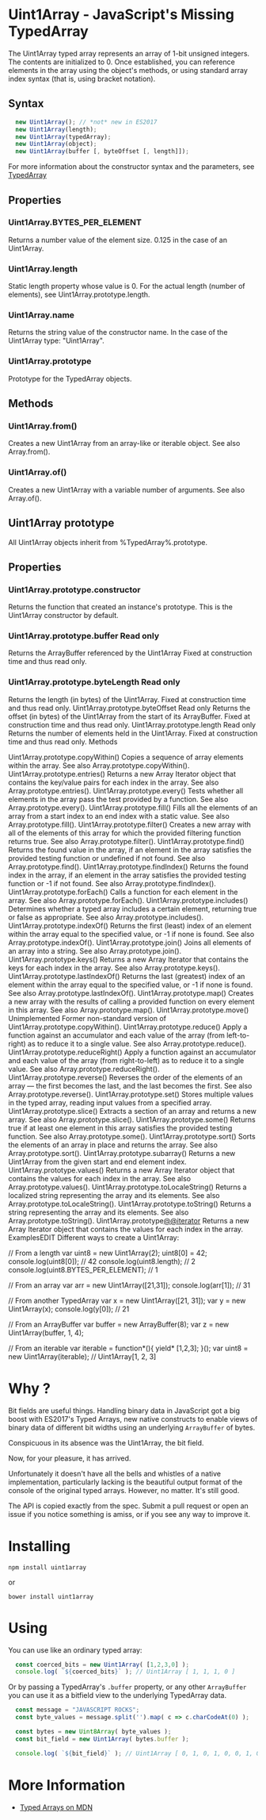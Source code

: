 # Uint1Array - JavaScript's Missing TypedArray 

  The Uint1Array typed array represents an array of 1-bit unsigned integers. The contents are initialized to 0. Once established, you can reference elements in the array using the object's methods, or using standard array index syntax (that is, using bracket notation).

  ## Syntax

  ```js
    new Uint1Array(); // *not* new in ES2017
    new Uint1Array(length);
    new Uint1Array(typedArray);
    new Uint1Array(object);
    new Uint1Array(buffer [, byteOffset [, length]]);
  ```

  For more information about the constructor syntax and the parameters, see [TypedArray](https://developer.mozilla.org/en-US/docs/Web/JavaScript/Reference/Global_Objects/TypedArray)

  ## Properties

  ### Uint1Array.BYTES_PER_ELEMENT

  Returns a number value of the element size. 0.125 in the case of an Uint1Array.

  ### Uint1Array.length

  Static length property whose value is 0. For the actual length (number of elements), see Uint1Array.prototype.length.

  ### Uint1Array.name

  Returns the string value of the constructor name. In the case of the Uint1Array type: "Uint1Array".

  ### Uint1Array.prototype

  Prototype for the TypedArray objects.

  ## Methods

  ### Uint1Array.from()

  Creates a new Uint1Array from an array-like or iterable object. See also Array.from().

  ### Uint1Array.of()
  
  Creates a new Uint1Array with a variable number of arguments. See also Array.of().

  ## Uint1Array prototype

  All Uint1Array objects inherit from %TypedArray%.prototype.

  ## Properties

  ### Uint1Array.prototype.constructor

  Returns the function that created an instance's prototype. This is the Uint1Array constructor by default.

  ### Uint1Array.prototype.buffer Read only

  Returns the ArrayBuffer referenced by the Uint1Array Fixed at construction time and thus read only.

  ### Uint1Array.prototype.byteLength Read only
  Returns the length (in bytes) of the Uint1Array. Fixed at construction time and thus read only.
  Uint1Array.prototype.byteOffset Read only
  Returns the offset (in bytes) of the Uint1Array from the start of its ArrayBuffer. Fixed at construction time and thus read only.
  Uint1Array.prototype.length Read only
  Returns the number of elements held in the Uint1Array. Fixed at construction time and thus read only.
  Methods

  Uint1Array.prototype.copyWithin()
  Copies a sequence of array elements within the array. See also Array.prototype.copyWithin().
  Uint1Array.prototype.entries()
  Returns a new Array Iterator object that contains the key/value pairs for each index in the array. See also Array.prototype.entries().
  Uint1Array.prototype.every()
  Tests whether all elements in the array pass the test provided by a function. See also Array.prototype.every().
  Uint1Array.prototype.fill()
  Fills all the elements of an array from a start index to an end index with a static value. See also Array.prototype.fill().
  Uint1Array.prototype.filter()
  Creates a new array with all of the elements of this array for which the provided filtering function returns true. See also Array.prototype.filter().
  Uint1Array.prototype.find()
  Returns the found value in the array, if an element in the array satisfies the provided testing function or undefined if not found. See also Array.prototype.find().
  Uint1Array.prototype.findIndex()
  Returns the found index in the array, if an element in the array satisfies the provided testing function or -1 if not found. See also Array.prototype.findIndex().
  Uint1Array.prototype.forEach()
  Calls a function for each element in the array. See also Array.prototype.forEach().
  Uint1Array.prototype.includes() 
  Determines whether a typed array includes a certain element, returning true or false as appropriate. See also Array.prototype.includes().
  Uint1Array.prototype.indexOf()
  Returns the first (least) index of an element within the array equal to the specified value, or -1 if none is found. See also Array.prototype.indexOf().
  Uint1Array.prototype.join()
  Joins all elements of an array into a string. See also Array.prototype.join().
  Uint1Array.prototype.keys()
  Returns a new Array Iterator that contains the keys for each index in the array. See also Array.prototype.keys().
  Uint1Array.prototype.lastIndexOf()
  Returns the last (greatest) index of an element within the array equal to the specified value, or -1 if none is found. See also Array.prototype.lastIndexOf().
  Uint1Array.prototype.map()
  Creates a new array with the results of calling a provided function on every element in this array. See also Array.prototype.map().
  Uint1Array.prototype.move()  Unimplemented
  Former non-standard version of Uint1Array.prototype.copyWithin().
  Uint1Array.prototype.reduce()
  Apply a function against an accumulator and each value of the array (from left-to-right) as to reduce it to a single value. See also Array.prototype.reduce().
  Uint1Array.prototype.reduceRight()
  Apply a function against an accumulator and each value of the array (from right-to-left) as to reduce it to a single value. See also Array.prototype.reduceRight().
  Uint1Array.prototype.reverse()
  Reverses the order of the elements of an array — the first becomes the last, and the last becomes the first. See also Array.prototype.reverse().
  Uint1Array.prototype.set()
  Stores multiple values in the typed array, reading input values from a specified array.
  Uint1Array.prototype.slice()
  Extracts a section of an array and returns a new array. See also Array.prototype.slice().
  Uint1Array.prototype.some()
  Returns true if at least one element in this array satisfies the provided testing function. See also Array.prototype.some().
  Uint1Array.prototype.sort()
  Sorts the elements of an array in place and returns the array. See also Array.prototype.sort().
  Uint1Array.prototype.subarray()
  Returns a new Uint1Array from the given start and end element index.
  Uint1Array.prototype.values()
  Returns a new Array Iterator object that contains the values for each index in the array. See also Array.prototype.values().
  Uint1Array.prototype.toLocaleString()
  Returns a localized string representing the array and its elements. See also Array.prototype.toLocaleString().
  Uint1Array.prototype.toString()
  Returns a string representing the array and its elements. See also Array.prototype.toString().
  Uint1Array.prototype[@@iterator]()
  Returns a new Array Iterator object that contains the values for each index in the array.
  ExamplesEDIT
  Different ways to create a Uint1Array:

  // From a length
  var uint8 = new Uint1Array(2);
  uint8[0] = 42;
  console.log(uint8[0]); // 42
  console.log(uint8.length); // 2
  console.log(uint8.BYTES_PER_ELEMENT); // 1

  // From an array
  var arr = new Uint1Array([21,31]);
  console.log(arr[1]); // 31

  // From another TypedArray
  var x = new Uint1Array([21, 31]);
  var y = new Uint1Array(x);
  console.log(y[0]); // 21

  // From an ArrayBuffer
  var buffer = new ArrayBuffer(8);
  var z = new Uint1Array(buffer, 1, 4);

  // From an iterable 
  var iterable = function*(){ yield* [1,2,3]; }(); 
  var uint8 = new Uint1Array(iterable); 
  // Uint1Array[1, 2, 3]


# Why ? 


Bit fields are useful things. Handling binary data in JavaScript got a big boost with ES2017's Typed Arrays, new native constructs to enable views of binary data of different bit widths using an underlying `ArrayBuffer` of bytes.

Conspicuous in its absence was the Uint1Array, the bit field.

Now, for your pleasure, it has arrived. 

Unfortunately it doesn't have all the bells and whistles of a native implementation, particularly lacking is the beautiful output format of the console of the original typed arrays. However, no matter. It's still good.

The API is copied exactly from the spec. Submit a pull request or open an issue if you notice something is amiss, or if you see any way to improve it.

# Installing

`npm install uint1array`

or 

`bower install uint1array`

# Using

You can use like an ordinary typed array:

```js
  const coerced_bits = new Uint1Array( [1,2,3,0] );
  console.log( `${coerced_bits}` ); // Uint1Array [ 1, 1, 1, 0 ]
```

Or by passing a TypedArray's `.buffer` property, or any other `ArrayBuffer` you can use it as a bitfield view to the underlying TypedArray data.

```js
  const message = "JAVASCRIPT ROCKS";
  const byte_values = message.split('').map( c => c.charCodeAt(0) );

  const bytes = new Uint8Array( byte_values );
  const bit_field = new Uint1Array( bytes.buffer );

  console.log( `${bit_field}` ); // Uint1Array [ 0, 1, 0, 1, 0, 0, 1, 0, 1, 0, 0, 0, 0, 0, 1, 0, 0, 1, 1, 0, 1, 0, 1, 0, 1, 0, 0, 0, 0, 0, 1, 0, 1, 1, 0, 0, 1, 0, 1, 0, 1, 1, 0, 0, 0, 0, 1, 0, 0, 1, 0, 0, 1, 0, 1, 0, 1, 0, 0, 1, 0, 0, 1, 0, 0, 0, 0, 0, 1, 0, 1, 0, 0, 0, 1, 0, 1, 0, 1, 0, 0, 0, 0, 0, 0, 1, 0, 0, 0, 1, 0, 0, 1, 0, 1, 0, 1, 1, 1, 1, 0, 0, 1, 0, 1, 1, 0, 0, 0, 0, 1, 0, 1, 1, 0, 1, 0, 0, 1, 0, 1, 1, 0, 0, 1, 0, 1, 0 ]
```

# More Information

- [Typed Arrays on MDN](https://developer.mozilla.org/en-US/docs/Web/JavaScript/Reference/Global_Objects/TypedArray)




